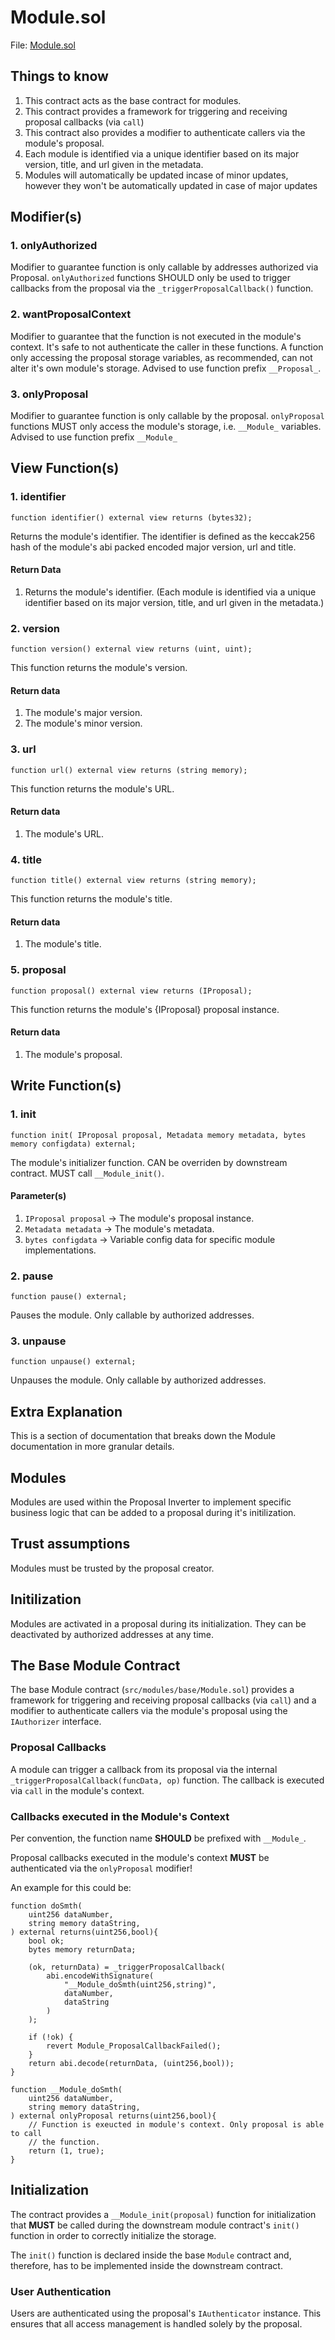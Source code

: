# Module.sol

File: [Module.sol](../../src/modules/base/Module.sol)

## Things to know

1. This contract acts as the base contract for modules.
2. This contract provides a framework for triggering and receiving proposal callbacks (via `call`)
3. This contract also provides a modifier to authenticate callers via the module's proposal.
4. Each module is identified via a unique identifier based on its major version, title, and url given in the metadata.
5. Modules will automatically be updated incase of minor updates, however they won't be automatically updated in case of major updates

## Modifier(s)

### 1. onlyAuthorized

Modifier to guarantee function is only callable by addresses authorized via Proposal.
`onlyAuthorized` functions SHOULD only be used to trigger callbacks from the proposal via the `_triggerProposalCallback()` function.

### 2. wantProposalContext

Modifier to guarantee that the function is not executed in the module's context.
It's safe to not authenticate the caller in these functions. A function only accessing the proposal storage variables, as recommended, can not alter it's own module's storage.
Advised to use function prefix `__Proposal_`.

### 3. onlyProposal

Modifier to guarantee function is only callable by the proposal. `onlyProposal` functions MUST only access the module's storage, i.e. `__Module_` variables. Advised to use function prefix `__Module_`

## View Function(s)

### 1. identifier

`function identifier() external view returns (bytes32);`

Returns the module's identifier. The identifier is defined as the keccak256 hash of the module's abi packed encoded major version, url and title.

#### Return Data

1. Returns the module's identifier. (Each module is identified via a unique identifier based on its major version, title, and url given in the metadata.)

### 2. version

`function version() external view returns (uint, uint);`

This function returns the module's version.

#### Return data

1. The module's major version.
2. The module's minor version.

### 3. url

`function url() external view returns (string memory);`

This function returns the module's URL.

#### Return data

1. The module's URL.

### 4. title

`function title() external view returns (string memory);`

This function returns the module's title.

#### Return data

1. The module's title.

### 5. proposal

`function proposal() external view returns (IProposal);`

This function returns the module's {IProposal} proposal instance.

#### Return data

1. The module's proposal.

## Write Function(s)

### 1. init

`function init( IProposal proposal, Metadata memory metadata, bytes memory configdata) external;`

The module's initializer function. CAN be overriden by downstream contract. MUST call `__Module_init()`.

#### Parameter(s)

1. `IProposal proposal` -> The module's proposal instance.
2. `Metadata metadata` -> The module's metadata.
3. `bytes configdata` -> Variable config data for specific module implementations.

### 2. pause

`function pause() external;`

Pauses the module. Only callable by authorized addresses.

### 3. unpause

`function unpause() external;`

Unpauses the module. Only callable by authorized addresses.

## Extra Explanation

This is a section of documentation that breaks down the Module documentation in more granular details.

## Modules

Modules are used within the Proposal Inverter to implement specific business
logic that can be added to a proposal during it's initilization.

## Trust assumptions

Modules must be trusted by the proposal creator.

## Initilization

Modules are activated in a proposal during its initialization.
They can be deactivated by authorized addresses at any time.

## The Base Module Contract

The base Module contract (`src/modules/base/Module.sol`) provides a framework
for triggering and receiving proposal callbacks (via `call`)
and a modifier to authenticate callers via the module's proposal using the
`IAuthorizer` interface.

### Proposal Callbacks

A module can trigger a callback from its proposal via the internal
`_triggerProposalCallback(funcData, op)` function.
The callback is executed via `call` in the module's context.

### Callbacks executed in the Module's Context

Per convention, the function name **SHOULD** be prefixed with `__Module_`.

Proposal callbacks executed in the module's context **MUST** be authenticated
via the `onlyProposal` modifier!

An example for this could be:

```solidity
function doSmth(
    uint256 dataNumber,
    string memory dataString,
) external returns(uint256,bool){
    bool ok;
    bytes memory returnData;

    (ok, returnData) = _triggerProposalCallback(
        abi.encodeWithSignature(
            "__Module_doSmth(uint256,string)",
            dataNumber,
            dataString
        )
    );

    if (!ok) {
        revert Module_ProposalCallbackFailed();
    }
    return abi.decode(returnData, (uint256,bool));
}

function __Module_doSmth(
    uint256 dataNumber,
    string memory dataString,
) external onlyProposal returns(uint256,bool){
    // Function is exeucted in module's context. Only proposal is able to call
    // the function.
    return (1, true);
}
```

## Initialization

The contract provides a `__Module_init(proposal)` function for initialization
that **MUST** be called during the downstream module contract's `init()` function in order to
correctly initialize the storage.

The `init()` function is declared inside the base `Module` contract and,
therefore, has to be implemented inside the downstream contract.

### User Authentication

Users are authenticated using the proposal's `IAuthenticator` instance.
This ensures that all access management is handled solely by the proposal.
